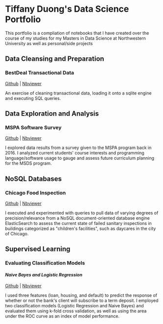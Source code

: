 # Tiffany Duong's Data Science Portfolio
This portfolio is a compliation of notebooks that I have created over the course of my studies for my Masters in Data Science at Northwestern University as well as personal/side projects<br>

## Data Cleansing and Preparation
### BestDeal Transactional Data
[Github](https://github.com/tiffduong/Data_Science_Portfolio/blob/master/MSDS%20-%20Database%20Systems%20%26%20Preparation/Assignment_2_-_Data_Preparation_and_Cleansing.ipynb "Github") | [Nbviewer](https://nbviewer.jupyter.org/github/tiffduong/Data_Science_Portfolio/blob/master/MSDS%20-%20Database%20Systems%20%26%20Preparation/Assignment_2_-_Data_Preparation_and_Cleansing.ipynb "Nbviewer")

An exercise of cleaning transactional data, loading it onto a sqlite engine and executing SQL queries.


## Data Exploration and Analysis
### MSPA Software Survey 
[Github](https://github.com/tiffduong/Data_Science_Portfolio/blob/master/MSDS%20-%20Practical%20Machine%20Learning/Assignment_1_-_MSPA_Software_Survey_Analysis/Assignment_1.ipynb "Github") | [Nbviewer](https://nbviewer.jupyter.org/github/tiffduong/Data_Science_Portfolio/blob/master/MSDS%20-%20Practical%20Machine%20Learning/Assignment_1_-_MSPA_Software_Survey_Analysis/Assignment_1.ipynb "Nbviewer")

I explored data results from a survey given to the MSPA program back in 2016. I analyzed current students' course interests and programming language/software usage to gauge and assess future curriculum planning for the MSDS program.

## NoSQL Databases
### Chicago Food Inspection
[Github](https://github.com/tiffduong/Data_Science_Portfolio/blob/master/MSDS%20-%20Database%20Systems%20%26%20Preparation/Assignment_1_-_Querying_Data_Stored_on_a_NoSQL_Database.ipynb "Github") | [Nbviewer](https://nbviewer.jupyter.org/github/tiffduong/Data_Science_Portfolio/blob/master/MSDS%20-%20Database%20Systems%20%26%20Preparation/Assignment_1_-_Querying_Data_Stored_on_a_NoSQL_Database.ipynb "Nbviewer")

I executed and experimented with queries to pull data of varying degrees of precision/relevance from a NoSQL document-oriented database engine ElasticSearch to assess the current state of failed sanitary inspections in buildings categorized as "children's facilities", such as daycares in the city of Chicago.

## Supervised Learning
### Evaluating Classification Models
#### <i>Naive Bayes and Logistic Regression</i>
[Github](https://github.com/tiffduong/Data_Science_Portfolio/blob/master/MSDS%20-%20Practical%20Machine%20Learning/Assignment%202%20-Evaluating%20Classification%20Models/Assignment%202%20-%20Evaluating%20Classification%20Models.ipynb "Github") | [Nbviewer](https://nbviewer.jupyter.org/github/tiffduong/Data_Science_Portfolio/blob/master/MSDS%20-%20Practical%20Machine%20Learning/Assignment%202%20-Evaluating%20Classification%20Models/Assignment%202%20-%20Evaluating%20Classification%20Models.ipynb "Nbviewer")

I used three features (loan, housing, and default) to predict the response of whether or not the bank's client will subscribe to a term deposit. I employed two classification models (Logistic Regression and Naive Bayes) and evaluated them using k-fold cross validation, as well as using the area under the ROC curve as an index of model performance.
